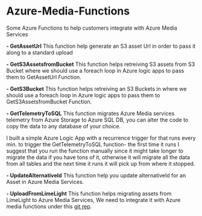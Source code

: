 # Azure-Media-Functions

Some Azure Functions to help customers integrate with Azure Media Services

<b>- GetAssetUrl</b>
This function help generate an S3 asset Url in order to pass it along to a standard upload

<b>- GetS3AssetsfromBucket</b>
This function helps retreiving S3 assets from S3 Bucket where we should use a foreach loop in Azure logic apps to pass them to GetAssetUrl Function.

<b>- GetS3Bucket</b>
This function helps retreiving an S3 Buckets in where we should use a foreach loop in Azure logic apps to pass them to GetS3AssetsfromBucket Function.

<b>- GetTelemetryToSQL</b>
This function migrates Azure Media services telemetry from Azure Storage to Azure SQL DB, you can alter the code to copy the data to any database of your choice.

I built a simple Azure Logic App with a recurrence trigger for that runs every min. to trigger the GetTelemetryToSQL function- the first time it runs I suggest that you run the function manually since it might take longer to migrate the data if you have tons of it, otherwise it will migrate all the data from all tables and the next time it runs it will pick up from where it stopped. 

<b>- UpdateAlternativeId</b>
This function help you update alternativeId for an Asset in Azure Media Services.

<b>- UploadFromLimeLight</b>
This function helps migrating assets from LimeLight to Azure Media Services, We need to integrate it with Azure media functions under this <a href='https://github.com/xpouyat/media-services-dotnet-functions-integration/tree/master/media-functions-for-logic-app'>git rep</a>.
